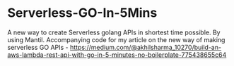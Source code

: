 # Serverless-GO-In-5Mins
A new way to create Serverless golang APIs in shortest time possible. By using Mantil.
Accompanying code for my article on the new way of making serverless GO APIs -
https://medium.com/@akhilsharma_10270/build-an-aws-lambda-rest-api-with-go-in-5-minutes-no-boilerplate-775438655c64
